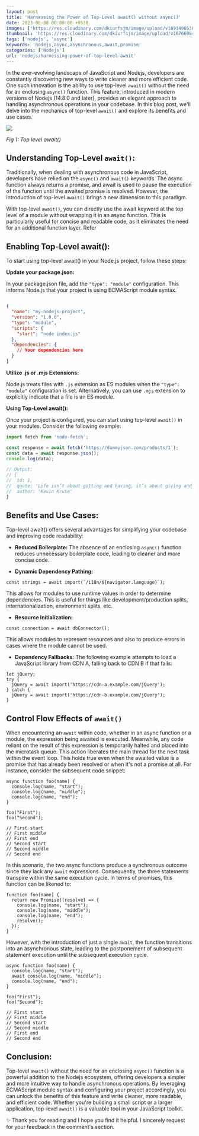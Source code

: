 ```yaml
---
layout: post
title: 'Harnessing the Power of Top-Level await() without async()'
date: 2023-08-08 00:00:00 +0530
images: ['https://res.cloudinary.com/dkiurfsjm/image/upload/v1691490530/top-level-await_kxt244.png']
thumbnail: 'https://res.cloudinary.com/dkiurfsjm/image/upload/v1676698473/nodejs_dark_cjoudy.png'
tags: ['nodejs', 'async']
keywords: 'nodejs,async,asynchronous,await,promise'
categories: ['Nodejs']
url: 'nodejs/harnessing-power-of-top-level-await'
---
```


In the ever-evolving landscape of JavaScript and Nodejs, developers are constantly discovering new ways to write cleaner and more efficient code. One such innovation is the ability to use top-level `await()` without the need for an enclosing `async()` function. This feature, introduced in modern versions of Nodejs (14.8.0 and later), provides an elegant approach to handling asynchronous operations in your codebase. In this blog post, we'll delve into the mechanics of top-level `await()` and explore its benefits and use cases.

![](https://res.cloudinary.com/dkiurfsjm/image/upload/v1691490530/top-level-await_kxt244.png)

*Fig 1: Top level await()*

## Understanding Top-Level `await()`:

Traditionally, when dealing with asynchronous code in JavaScript, developers have relied on the `async()` and `await()` keywords. The async function always returns a promise, and await is used to pause the execution of the function until the awaited promise is resolved. However, the introduction of top-level `await()` brings a new dimension to this paradigm.

With top-level `await()`, you can directly use the await keyword at the top level of a module without wrapping it in an async function. This is particularly useful for concise and readable code, as it eliminates the need for an additional function layer. Refer 


## Enabling Top-Level await():

To start using top-level await() in your Node.js project, follow these steps:

**Update your package.json:**

In your package.json file, add the `"type": "module"` configuration. This informs Node.js that your project is using ECMAScript module syntax.

```json

{
  "name": "my-nodejs-project",
  "version": "1.0.0",
  "type": "module",
  "scripts": {
    "start": "node index.js"
  },
  "dependencies": {
    // Your dependencies here
  }
}
```

**Utilize .js or .mjs Extensions:**

Node.js treats files with `.js` extension as ES modules when the `"type": "module"` configuration is set. Alternatively, you can use `.mjs` extension to explicitly indicate that a file is an ES module.

**Using Top-Level await():**

Once your project is configured, you can start using top-level `await()` in your modules. Consider the following example:

```javascript
import fetch from 'node-fetch';

const response = await fetch('https://dummyjson.com/products/1');
const data = await response.json();
console.log(data);

// Output:
// {
//  id: 1,
//  quote: 'Life isn’t about getting and having, it’s about giving and being.',
//  author: 'Kevin Kruse'
}

```

## Benefits and Use Cases:

Top-level await() offers several advantages for simplifying your codebase and improving code readability:

- **Reduced Boilerplate:** The absence of an enclosing `async()` function reduces unnecessary boilerplate code, leading to cleaner and more concise code.

- **Dynamic Dependency Pathing:** 

```
const strings = await import(`/i18n/${navigator.language}`);
```

This allows for modules to use runtime values in order to determine dependencies. This is useful for things like development/production splits, internationalization, environment splits, etc.

- **Resource Initialization:** 

`const connection = await dbConnector();`

This allows modules to represent resources and also to produce errors in cases where the module cannot be used.

- **Dependency Fallbacks:** The following example attempts to load a JavaScript library from CDN A, falling back to CDN B if that fails:

```
let jQuery;
try {
  jQuery = await import('https://cdn-a.example.com/jQuery');
} catch {
  jQuery = await import('https://cdn-b.example.com/jQuery');
}
```

## Control Flow Effects of `await()`

When encountering an `await` within code, whether in an async function or a module, the expression being awaited is executed. Meanwhile, any code reliant on the result of this expression is temporarily halted and placed into the microtask queue. This action liberates the main thread for the next task within the event loop. This holds true even when the awaited value is a promise that has already been resolved or when it's not a promise at all. For instance, consider the subsequent code snippet:

```
async function foo(name) {
  console.log(name, "start");
  console.log(name, "middle");
  console.log(name, "end");
}

foo("First");
foo("Second");

// First start
// First middle
// First end
// Second start
// Second middle
// Second end
```

In this scenario, the two async functions produce a synchronous outcome since they lack any `await` expressions. Consequently, the three statements transpire within the same execution cycle. In terms of promises, this function can be likened to:

```
function foo(name) {
  return new Promise((resolve) => {
    console.log(name, "start");
    console.log(name, "middle");
    console.log(name, "end");
    resolve();
  });
}
```

However, with the introduction of just a single `await`, the function transitions into an asynchronous state, leading to the postponement of subsequent statement execution until the subsequent execution cycle.

```
async function foo(name) {
  console.log(name, "start");
  await console.log(name, "middle");
  console.log(name, "end");
}

foo("First");
foo("Second");

// First start
// First middle
// Second start
// Second middle
// First end
// Second end
```

## Conclusion:

Top-level `await()` without the need for an enclosing `async()` function is a powerful addition to the Nodejs ecosystem, offering developers a simpler and more intuitive way to handle asynchronous operations. By leveraging ECMAScript module syntax and configuring your project accordingly, you can unlock the benefits of this feature and write cleaner, more readable, and efficient code. Whether you're building a small script or a larger application, top-level `await()` is a valuable tool in your JavaScript toolkit.

✨ Thank you for reading and I hope you find it helpful. I sincerely request for your feedback in the comment's section.
